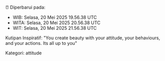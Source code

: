 ⏰ Diperbarui pada:
- WIB: Selasa, 20 Mei 2025 19.56.38 UTC
- WITA: Selasa, 20 Mei 2025 20.56.38 UTC
- WIT: Selasa, 20 Mei 2025 21.56.38 UTC

Kutipan Inspiratif:
"You create beauty with your attitude, your behaviours, and your actions. Its all up to you"


Kategori: attitude

